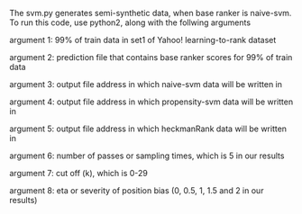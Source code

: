 The svm.py generates semi-synthetic data, when base ranker is naive-svm. To run this code, use python2, along with the follwing arguments

argument 1: 99% of train data in set1 of Yahoo! learning-to-rank dataset

argument 2: prediction file that contains base ranker scores for 99% of train data

argument 3: output file address in which naive-svm data will be written in

argument 4: output file address in which propensity-svm data will be written in

argument 5: output file address in which heckmanRank data will be written in

argument 6: number of passes or sampling times, which is 5 in our results

argument 7: cut off (k), which is 0-29

argument 8: eta or severity of position bias (0, 0.5, 1, 1.5 and 2 in our results)
